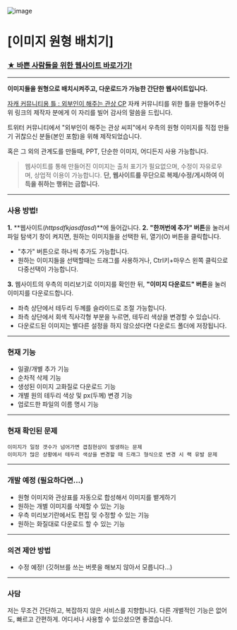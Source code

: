 ![image](https://github.com/user-attachments/assets/3ac2f206-2f4d-4543-a82b-c1dd49c7b81d)


# [이미지 원형 배치기]

### **[★ 바쁜 사람들을 위한 웹사이트 바로가기!](asdfasdf)**

---

**이미지들을 원형으로 배치시켜주고, 다운로드가 가능한 간단한 웹사이트입니다.**

[자캐 커뮤니티용 틀 : 외부인이 해주는 관상 CP](https://x.com/_dazzl1ng/status/1758520524601438382)
자캐 커뮤니티를 위한 틀을 만들어주신
위 링크의 제작자 분에게 이 자리를 빌어 감사의 말씀을 드립니다.

트위터 커뮤니티에서 "외부인이 해주는 관상 씨피"에서
우측의 원형 이미지를 직접 만들기 귀찮으신 분들(본인 포함)을 위해 제작되었습니다.

혹은 그 외의 관계도를 만들때, PPT, 단순한 이미지, 어디든지 사용 가능합니다.

> 웹사이트를 통해 만들어진 이미지는
> 출처 표기가 필요없으며, 수정이 자유로우며, 상업적 이용이 가능합니다.
> **단, 웹사이트를 무단으로 복제/수정/게시하여 이득을 취하는 행위는 금합니다.**

---

### 사용 방법!
**1.** **웹사이트(*httpsdfkjasdfasd*)**에 들어갑니다.
**2.** **"한꺼번에 추가" 버튼**을 눌러서 파일 탐색기 창이 켜지면, 원하는 이미지들을 선택한 뒤, 열기(O) 버튼을 클릭합니다.
- "추가" 버튼으로 하나씩 추가도 가능합니다.
- 원하는 이미지들을 선택할때는 드래그를 사용하거나, Ctrl키+마우스 왼쪽 클릭으로 다중선택이 가능합니다.

**3.** 웹사이트의 우측의 미리보기로 이미지를 확인한 뒤, **"이미지 다운로드" 버튼**을 눌러 이미지를 다운로드합니다.
- 좌측 상단에서 테두리 두께를 슬라이드로 조절 가능합니다.
- 좌측 상단에서 회색 직사각형 부분을 누르면, 테두리 색상을 변경할 수 있습니다.
- 다운로드된 이미지는 별다른 설정을 하지 않으셨다면 다운로드 폴더에 저장됩니다.

---

### 현재 기능

 - 일괄/개별 추가 기능
 - 순차적 삭제 기능
 - 생성된 이미지 고화질로 다운로드 기능
 - 개별 원의 테두리 색상 및 px(두께) 변경 기능
 - 업로드한 파일의 이름 명시 기능

---

### 현재 확인된 문제

    이미지가 일정 갯수가 넘어가면 겹침현상이 발생하는 문제
    이미지가 많은 상황에서 테두리 색상을 변경할 때 드래그 형식으로 변경 시 랙 유발 문제

---

### 개발 예정 (필요하다면...)
- 원형 이미지와 관상표를 자동으로 합성해서 이미지를 뱉게하기
- 원하는 개별 이미지를 삭제할 수 있는 기능
- 우측 미리보기란에서도 편집 밎 수정할 수 있는 기능
- 원하는 화질대로 다운로드 할 수 있는 기능

---

### 의견 제안 방법
- 수정 예정! (깃허브를 쓰는 버릇을 해보지 않아서 모릅니다...)

---

### 사담

저는 무조건 간단하고, 복잡하지 않은 서비스를 지향합니다.
다른 개별적인 기능은 없어도,
빠르고 간편하게. 어디서나 사용할 수 있으셨으면 좋겠습니다.







